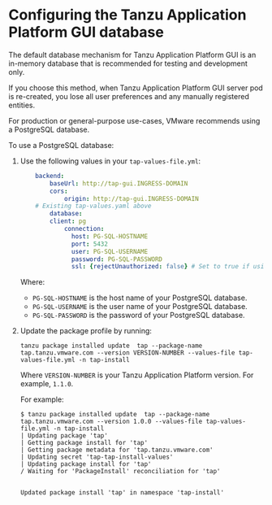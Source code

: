 # Configuring the Tanzu Application Platform GUI database

The default database mechanism for Tanzu Application Platform GUI is an in-memory database that is
recommended for testing and development only.

If you choose this method, when Tanzu Application Platform GUI server pod is re-created,
you lose all user preferences and any manually registered entities.

For production or general-purpose use-cases, VMware recommends using a PostgreSQL database.

To use a PostgreSQL database:

1. Use the following values in your `tap-values-file.yml`:

    ```yaml
        backend:
            baseUrl: http://tap-gui.INGRESS-DOMAIN
            cors:
                origin: http://tap-gui.INGRESS-DOMAIN
        # Existing tap-values.yaml above
            database:
            client: pg
                connection:
                  host: PG-SQL-HOSTNAME
                  port: 5432
                  user: PG-SQL-USERNAME
                  password: PG-SQL-PASSWORD
                  ssl: {rejectUnauthorized: false} # Set to true if using SSL
    ```

    Where:

    - `PG-SQL-HOSTNAME` is the host name of your PostgreSQL database.
    - `PG-SQL-USERNAME` is the user name of your PostgreSQL database.
    - `PG-SQL-PASSWORD` is the password of your PostgreSQL database.

1. Update the package profile by running:

    ```console
    tanzu package installed update  tap --package-name tap.tanzu.vmware.com --version VERSION-NUMBER --values-file tap-values-file.yml -n tap-install
    ```

    Where `VERSION-NUMBER` is your Tanzu Application Platform version. For example, `1.1.0`.

    For example:

    ```console
    $ tanzu package installed update  tap --package-name tap.tanzu.vmware.com --version 1.0.0 --values-file tap-values-file.yml -n tap-install
    | Updating package 'tap'
    | Getting package install for 'tap'
    | Getting package metadata for 'tap.tanzu.vmware.com'
    | Updating secret 'tap-tap-install-values'
    | Updating package install for 'tap'
    / Waiting for 'PackageInstall' reconciliation for 'tap'


    Updated package install 'tap' in namespace 'tap-install'
    ```
